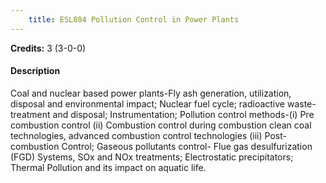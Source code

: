 ```yaml
---
    title: ESL804 Pollution Control in Power Plants
---
```

**Credits:** 3 (3-0-0)



#### Description 
Coal and nuclear based power plants-Fly ash generation, utilization, disposal and environmental impact; Nuclear fuel cycle; radioactive waste-treatment and disposal; Instrumentation; Pollution control methods-(i) Pre combustion control (ii) Combustion control during combustion clean coal technologies, advanced combustion control technologies (iii) Post-combustion Control; Gaseous pollutants control- Flue gas desulfurization (FGD) Systems, SOx and NOx treatments; Electrostatic precipitators; Thermal Pollution and its impact on aquatic life.